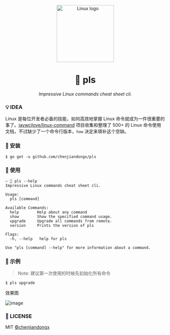 <p align="center">
    <img src="https://user-images.githubusercontent.com/19553554/61995478-bd21e980-b0bb-11e9-8206-5a5958e27b25.png" alt="Linux logo" width=180 />
</p>

<h1 align="center">📝 pls</h1>
<p align="center">
    <em>Impressive Linux commands cheat sheet cli.</em>
</p>

### 💡 IDEA

Linux 是每位开发者必备的技能，如何高效地掌握 Linux 命令就成为一件很重要的事了。[jaywcjlove/linux-command](https://github.com/jaywcjlove/linux-command) 项目收集和整理了 500+ 的 Linux 命令使用文档，不过缺少了一个命令行版本，`how` 决定来填补这个空缺。

### 🔰 安装

```shell
$ go get -u github.com/chenjiandongx/pls
```

### 📏 使用

```shell
~ 🐶 pls --help
Impressive Linux commands cheat sheet cli.

Usage:
  pls [command]

Available Commands:
  help        Help about any command
  show        Show the specified command usage.
  upgrade     Upgrade all commands from remote.
  version     Prints the version of pls

Flags:
  -h, --help   help for pls

Use "pls [command] --help" for more information about a command.
```

### 🔖 示例

> Note: 建议第一次使用的时候先初始化所有命令
```shell
$ pls upgrade
```

效果图

![image](https://user-images.githubusercontent.com/19553554/71540604-caebdb80-2987-11ea-909c-f1f1488ef226.png)


### 📃 LICENSE

MIT [©chenjiandongx](https://github.com/chenjiandongx)
